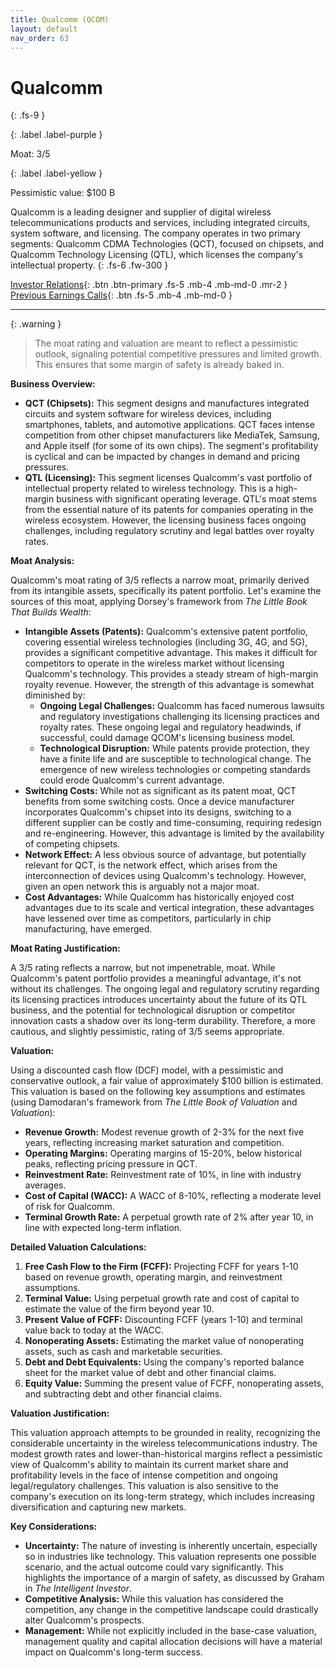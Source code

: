 ```yaml
---
title: Qualcomm (QCOM)
layout: default
nav_order: 63
---
```


# Qualcomm
{: .fs-9 }

{: .label .label-purple }

Moat: 3/5

{: .label .label-yellow }

Pessimistic value: $100 B

Qualcomm is a leading designer and supplier of digital wireless telecommunications products and services, including integrated circuits, system software, and licensing.  The company operates in two primary segments: Qualcomm CDMA Technologies (QCT), focused on chipsets, and Qualcomm Technology Licensing (QTL), which licenses the company's intellectual property.
{: .fs-6 .fw-300 }

[Investor Relations](https://www.google.com/search?q=QCOM+investor+relations){: .btn .btn-primary .fs-5 .mb-4 .mb-md-0 .mr-2 }
[Previous Earnings Calls](https://discountingcashflows.com/company/QCOM/transcripts/){: .btn .fs-5 .mb-4 .mb-md-0 }

---

{: .warning } 
>The moat rating and valuation are meant to reflect a pessimistic outlook, signaling potential competitive pressures and limited growth. This ensures that some margin of safety is already baked in.


**Business Overview:**

* **QCT (Chipsets):** This segment designs and manufactures integrated circuits and system software for wireless devices, including smartphones, tablets, and automotive applications. QCT faces intense competition from other chipset manufacturers like MediaTek, Samsung, and Apple itself (for some of its own chips).  The segment's profitability is cyclical and can be impacted by changes in demand and pricing pressures.
* **QTL (Licensing):** This segment licenses Qualcomm's vast portfolio of intellectual property related to wireless technology.  This is a high-margin business with significant operating leverage.  QTL's moat stems from the essential nature of its patents for companies operating in the wireless ecosystem. However,  the licensing business faces ongoing challenges, including regulatory scrutiny and legal battles over royalty rates.

**Moat Analysis:**

Qualcomm's moat rating of 3/5 reflects a narrow moat, primarily derived from its intangible assets, specifically its patent portfolio. Let's examine the sources of this moat, applying Dorsey's framework from *The Little Book That Builds Wealth*:

* **Intangible Assets (Patents):**  Qualcomm's extensive patent portfolio, covering essential wireless technologies (including 3G, 4G, and 5G), provides a significant competitive advantage.  This makes it difficult for competitors to operate in the wireless market without licensing Qualcomm's technology.  This provides a steady stream of high-margin royalty revenue. However,  the strength of this advantage is somewhat diminished by:
    * **Ongoing Legal Challenges:** Qualcomm has faced numerous lawsuits and regulatory investigations challenging its licensing practices and royalty rates. These ongoing legal and regulatory headwinds, if successful, could damage QCOM's licensing business model. 
    * **Technological Disruption:** While patents provide protection, they have a finite life and are susceptible to technological change.  The emergence of new wireless technologies or competing standards could erode Qualcomm's current advantage.
* **Switching Costs:** While not as significant as its patent moat, QCT benefits from some switching costs. Once a device manufacturer incorporates Qualcomm's chipset into its designs, switching to a different supplier can be costly and time-consuming, requiring redesign and re-engineering.  However, this advantage is limited by the availability of competing chipsets.
* **Network Effect:**  A less obvious source of advantage, but potentially relevant for QCT, is the network effect, which arises from the interconnection of devices using Qualcomm's technology. However, given an open network this is arguably not a major moat.
* **Cost Advantages:** While Qualcomm has historically enjoyed cost advantages due to its scale and vertical integration, these advantages have lessened over time as competitors, particularly in chip manufacturing, have emerged. 

**Moat Rating Justification:**

A 3/5 rating reflects a narrow, but not impenetrable, moat. While Qualcomm's patent portfolio provides a meaningful advantage, it's not without its challenges.  The ongoing legal and regulatory scrutiny regarding its licensing practices introduces uncertainty about the future of its QTL business, and the potential for technological disruption or competitor innovation casts a shadow over its long-term durability. Therefore, a more cautious, and slightly pessimistic, rating of 3/5 seems appropriate.


**Valuation:**

Using a discounted cash flow (DCF) model, with a pessimistic and conservative outlook, a fair value of approximately $100 billion is estimated.  This valuation is based on the following key assumptions and estimates (using Damodaran's framework from *The Little Book of Valuation* and *Valuation*):

* **Revenue Growth:** Modest revenue growth of 2-3% for the next five years, reflecting increasing market saturation and competition. 
* **Operating Margins:** Operating margins of 15-20%, below historical peaks, reflecting pricing pressure in QCT. 
* **Reinvestment Rate:** Reinvestment rate of 10%, in line with industry averages.
* **Cost of Capital (WACC):**  A WACC of 8-10%, reflecting a moderate level of risk for Qualcomm.
* **Terminal Growth Rate:**  A perpetual growth rate of 2% after year 10, in line with expected long-term inflation.

**Detailed Valuation Calculations:**

1. **Free Cash Flow to the Firm (FCFF):** Projecting FCFF for years 1-10 based on revenue growth, operating margin, and reinvestment assumptions.
2. **Terminal Value:** Using perpetual growth rate and cost of capital to estimate the value of the firm beyond year 10.
3. **Present Value of FCFF:** Discounting FCFF (years 1-10) and terminal value back to today at the WACC.
4. **Nonoperating Assets:** Estimating the market value of nonoperating assets, such as cash and marketable securities.
5. **Debt and Debt Equivalents:** Using the company's reported balance sheet for the market value of debt and other financial claims.
6. **Equity Value:** Summing the present value of FCFF, nonoperating assets, and subtracting debt and other financial claims.


**Valuation Justification:**

This valuation approach attempts to be grounded in reality, recognizing the considerable uncertainty in the wireless telecommunications industry.  The modest growth rates and lower-than-historical margins reflect a pessimistic view of Qualcomm's ability to maintain its current market share and profitability levels in the face of intense competition and ongoing legal/regulatory challenges.  This valuation is also sensitive to the company's execution on its long-term strategy, which includes increasing diversification and capturing new markets.

**Key Considerations:**

* **Uncertainty:** The nature of investing is inherently uncertain, especially so in industries like technology.  This valuation represents one possible scenario, and the actual outcome could vary significantly. This highlights the importance of a margin of safety, as discussed by Graham in *The Intelligent Investor*.
* **Competitive Analysis:** While this valuation has considered the competition, any change in the competitive landscape could drastically alter Qualcomm's prospects.  
* **Management:** While not explicitly included in the base-case valuation, management quality and capital allocation decisions will have a material impact on Qualcomm's long-term success. 